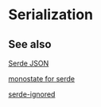 # Serialization

## See also

[Serde JSON]( https://lib.rs/crates/serde_json )

[monostate for serde](https://github.com/dtolnay/monostate)

[serde-ignored](https://github.com/dtolnay/serde-ignored)
